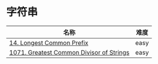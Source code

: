 # 字符串

**名称**|**难度**
--------|--------
[14. Longest Common Prefix](../problems/14.%20Longest%20Common%20Prefix)|easy
[1071. Greatest Common Divisor of Strings](../problems/1071.%20Greatest%20Common%20Divisor%20of%20Strings)|easy
